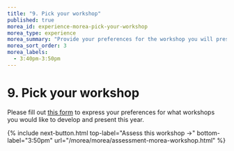 ```yaml
---
title: "9. Pick your workshop"
published: true
morea_id: experience-morea-pick-your-workshop
morea_type: experience
morea_summary: "Provide your preferences for the workshop you will present this year."
morea_sort_order: 3
morea_labels:
  - 3:40pm-3:50pm
---
```


# 9. Pick your workshop

Please fill out [this form](https://docs.google.com/spreadsheets/d/1UAr3QopN_grumXWrSyn8dVCo6rRerYDO5Yeno6Lpv7s/edit#gid=0) to express your preferences for what workshops you would like to develop and present this year.

{% include next-button.html
top-label="Assess this workshop ->"
bottom-label="3:50pm"
url="/morea/morea/assessment-morea-workshop.html" %}

